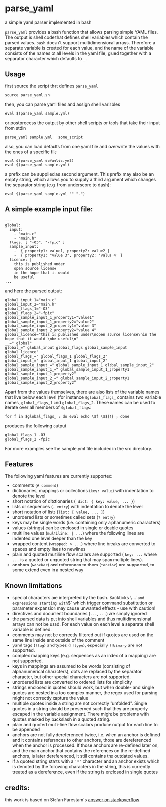 # parse_yaml
a simple yaml parser implemented in bash

`parse_yaml` provides a bash function that allows parsing simple YAML files. 
The output is shell code that defines shell variables which contain the parsed values.
`bash` doesn't support multidimensional arrays. Therefore a separate variable is created for each value, and the name of the variable consists of the names of all levels in the yaml file, glued together with a separator character which defaults to `_`.

## Usage
first source the script that defines `parse_yaml`
```
source parse_yaml.sh
```
then, you can parse yaml files and assign shell variables
```
eval $(parse_yaml sample.yml)
```
or postprocess the output by other shell scripts or tools that take their input from stdin
```
parse_yaml sample.yml | some_script
```
also, you can load defaults from one yaml file and overwrite the values with the ones of a specific file
```
eval $(parse_yaml defaults.yml)
eval $(parse_yaml sample.yml)
```
a prefix can be supplied as second argument. This prefix may also be an empty string, which allows you to supply a third argument which changes the separator string (e.g. from underscore to dash):
```
eval $(parse_yaml sample.yml "" "-")
```

## A simple example input file:
```
---
global:
  input:
    - "main.c"
    - "main.h"
  flags: [ "-O3", "-fpic" ]
  sample_input:
    -  { property1: value1, property2: value2 }
    -  { property1: "value 3", property2: 'value 4' }
  licence: |
    this is published under
    open source license
    in the hope that it would 
    be useful
...
```
and here the parsed output:
```
global_input_1="main.c"
global_input_2="main.h"
global_flags_1="-O3"
global_flags_2="-fpic"
global_sample_input_1_property1="value1"
global_sample_input_1_property2="value2"
global_sample_input_2_property1="value 3"
global_sample_input_2_property2="value 4"
global_licence="this is published under\nopen source license\nin the hope that it would \nbe useful\n"
__=" global"
global_=" global_input global_flags global_sample_input global_licence"
global_flags_=" global_flags_1 global_flags_2"
global_input_=" global_input_1 global_input_2"
global_sample_input_=" global_sample_input_1 global_sample_input_2"
global_sample_input_1_=" global_sample_input_1_property1 global_sample_input_1_property2"
global_sample_input_2_=" global_sample_input_2_property1 global_sample_input_2_property2"
```
Apart from the values themselves, there are also lists of the variable names that live below each level (for instance `$global_flags_` contains two variable names, `global_flags_1` and `global_flags_2`. These names can be used to iterate over all members of `$global_flags`:
```
for f in $global_flags_ ; do eval echo \$f \$${f} ; done
```
produces the following output
```
global_flags_1 -O3
global_flags_2 -fpic
```

For more examples see the sample.yml file included in the src directory.



## Features
The following yaml features are currently supported:

* comments (`# comment`)
* dictionaries, mappings or collections (`key: value`) with indentation to denote the level
* short notation of ditctionaries (` dict: { key: value, ... }`)
* lists or sequences (`- entry`) with indentation to denote the level
* short notation of lists (`list: [ value, ... ]`)
* unordered lists or sometimes called sets (`? entry`)
* keys may be single words (i.e. containing only alphanumeric characters)
* values (strings) can be enclosed in single or double quotes
* multiline values (`multiline: | ...`) where the following lines are indented one level deeper than the key
* wrapped content (`wrapped: > ...`)  where line breaks are converted to spaces and empty lines to newlines
* plain and quoted multiline flow scalars are supported ( `key: ...` where `...` is a quoted or unquoted string that may span multiple lines).
* anchors (`&anchor`) and references to them (`*anchor`) are supported, to some extend even in a nested way


## Known limitations

* special characters are interpreted by the bash. Backticks `\`...\`` and expressions starting with `$` which trigger command substitution or parameter expansion may cause unwanted effects - use with caution!
* directives and document boundaries (`---`, `...`) are simply ignored
* the parsed data is put into shell variables and thus multidimensional arrays can not be used. For each value on each level a separate shell variable is defined.
* comments may not be correctly filtered out if quotes are used on the same line inside and outside of the comment
* yaml tags (`!tag`) and types (`!!type`), especially `!!binary` are not supported.
* complex mapping keys (e.g. sequences as an index of a mapping) are not supported.
* keys in mappings are assumed to be words (consisting of alphanumerical characters), dots are replaced by the separator character, but other special characters are not supported. 
* unordered lists are converted to ordered lists for simplicity
* strings enclosed in quotes should work, but when double- and single quotes are nested in a too complex manner, the regex used for parsing might not correctly capture the value
* multiple quotes inside a string are not correctly "unfolded". Single quotes in a string should be preserved such that they are properly escaped in the variable assignment. There might be problems with quotes masked by backslash in a quoted string.
* plain and quoted multi-line flow scalars produce output for each line to be appended
* anchors are not fully dereferenced twice, i.e. when an anchor is defined and it contains references to other anchors, those are dereferenced when the anchor is processed. If those anchors are re-defined later on, and the main anchor that contains the references on the re-defined anchors, is later dereferenced, it still contains the outdated values.
* if a quoted string starts with a `'*'` character and an anchor exists which is denoted by the following characters in the string, this is currently treated as a dereference, even if the string is enclosed in single quotes

## credits: 
this work is based on Stefan Farestam's [answer on stackoverflow](https://stackoverflow.com/questions/5014632/how-can-i-parse-a-yaml-file-from-a-linux-shell-script)
